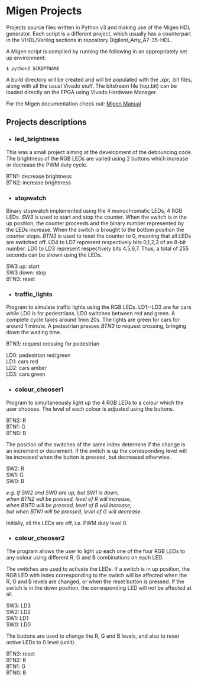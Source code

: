 # Migen Projects

Projects source files written in Python v3 and making use of the Migen HDL
generator. Each script is a different project, which usually has a counterpart
in the VHDL/Verilog sections in repository Digilent_Arty_A7-35-HDL.

A Migen script is compiled by running the following in an appropriately set up
environment:
```
$ python3 SCRIPTNAME
```

A build directory will be created and will be populated with the .xpr, .bit
files, along with all the usual Vivado stuff. The bitstream file (top.bit) can
be loaded directly on the FPGA using Vivado Hardware Manager.

For the Migen documentation check out:
[Migen Manual](https://m-labs.hk/migen/manual/)


## Projects descriptions

* ### led_brightness

This was a small project aiming at the development of the debouncing code.
The brightness of the RGB LEDs are varied using 2 buttons which increase
or decrease the PWM duty cycle.

BTN1: decrease brightness<br/>
BTN2: increase brightness<br/>



* ### stopwatch

Binary stopwatch implemented using the 4 monochromatic LEDs, 4 RGB LEDs. *SW3* is
used to start and stop the counter. When the switch is in the up position, the
counter proceeds and the binary number represented by the LEDs increase. When
the switch is brought to the bottom position the counter stops. *BTN3* is used to
reset the counter to 0, meaning that all LEDs are switched off.  LD4 to LD7
represent respectively bits 0,1,2,3 of an 8-bit number.  LD0 to LD3 represent
respectively bits 4,5,6,7. Thus, a total of 255 seconds can be shown using the
LEDs.

SW3 up: start<br/>
SW3 down: stop<br/>
BTN3: reset<br/>



* ### traffic_lights

Program to simulate traffic lights using the RGB LEDs. LD1--LD3 are for cars
while LD0 is for pedestrians. LD0 switches between red and green. A complete
cycle takes around 1min 20s. The lights are green for cars for around 1
minute. A pedestrian presses *BTN3* to request crossing, bringing down the
waiting time.

BTN3: request crossing for pedestrian<br/>

LD0: pedestrian red/green<br/>
LD1: cars red<br/>
LD2: cars amber<br/>
LD3: cars green<br/>



* ### colour_chooser1

Program to simultaneously light up the 4 RGB LEDs to a colour
which the user chooses. The level of each colour is adjusted
using the buttons.

BTN2: R<br/>
BTN1: G<br/>
BTN0: B<br/>

The position of the switches of the same index determine if
the change is an increment or decrement. If the switch is up
the corresponding level will be increased when the button is
pressed, but decreased otherwise.

SW2: R<br/>
SW1: G<br/>
SW0: B<br/>

*e.g. If SW2 and SW0 are up, but SW1 is down,<br/>
when BTN2 will be pressed, level of R will increase,<br/>
when BNT0 will be pressed, level of B will increase,<br/>
but when BTN1 will be pressed, level of G will decrease.*

Initially, all the LEDs are off, i.e. PWM duty level 0.



* ### colour_chooser2

The program allows the user to light up each one of the four RGB
LEDs to any colour using different R, G and B combinations on
each LED.

The switches are used to activate the LEDs. If a switch is in up
position, the RGB LED with index corresponding to the switch will
be affected when the R, G and B levels are changed, or when the
reset button is pressed. If the switch is in the down position,
the corresponding LED will not be affected at all.

SW3: LD3<br/>
SW2: LD2<br/>
SW1: LD1<br/>
SW0: LD0<br/>

The buttons are used to change the R, G and B levels, and also to
reset *active* LEDs to 0 level (unlit).

BTN3: reset<br/>
BTN2: R<br/>
BTN1: G<br/>
BTN0: B<br/>

